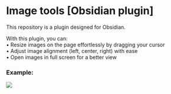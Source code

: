 # Image tools [Obsidian plugin]

This repository is a plugin designed for Obsidian.

With this plugin, you can:  
• Resize images on the page effortlessly by dragging your cursor  
• Adjust image alignment (left, center, right) with ease  
• Open images in full screen for a better view  


### Example:
![](https://raw.githubusercontent.com/Hosstell/image-tools-obsidian-plugin/refs/heads/main/static/result.gif)

